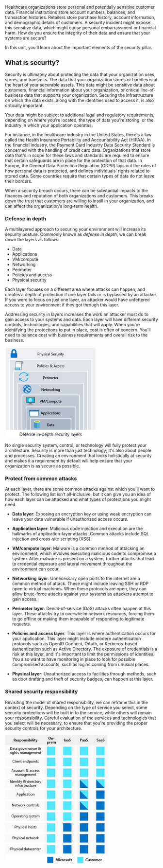 Healthcare organizations store personal and potentially sensitive customer data. Financial institutions store account numbers, balances, and transaction histories. Retailers store purchase history, account information, and demographic details of customers. A security incident might expose this sensitive data, which might cause personal embarrassment or financial harm. How do you ensure the integrity of their data and ensure that your systems are secure?

In this unit, you'll learn about the important elements of the security pillar.

## What is security?

Security is ultimately about protecting the data that your organization uses, stores, and transmits. The data that your organization stores or handles is at the heart of your securable assets. This data might be sensitive data about customers, financial information about your organization, or critical line-of-business data that supports your organization. Securing the infrastructure on which the data exists, along with the identities used to access it, is also critically important.

Your data might be subject to additional legal and regulatory requirements, depending on where you're located, the type of data you're storing, or the industry in which your application operates.

For instance, in the healthcare industry in the United States, there's a law called the Health Insurance Portability and Accountability Act (HIPAA). In the financial industry, the Payment Card Industry Data Security Standard is concerned with the handling of credit card data. Organizations that store data that's in scope for these laws and standards are required to ensure that certain safeguards are in place for the protection of that data. In Europe, the General Data Protection Regulation (GDPR) lays out the rules of how personal data is protected, and defines individuals' rights related to stored data. Some countries require that certain types of data do not leave their borders.

When a security breach occurs, there can be substantial impacts to the finances and reputation of both organizations and customers. This breaks down the trust that customers are willing to instill in your organization, and can affect the organization's long-term health.

### Defense in depth

A multilayered approach to securing your environment will increase its security posture. Commonly known as *defense in depth*, we can break down the layers as follows:

- Data
- Applications
- VM/compute
- Networking
- Perimeter
- Policies and access
- Physical security

Each layer focuses on a different area where attacks can happen, and creates a depth of protection if one layer fails or is bypassed by an attacker. If you were to focus on just one layer, an attacker would have unfettered access to your environment if they got through this layer.

Addressing security in layers increases the work an attacker must do to gain access to your systems and data. Each layer will have different security controls, technologies, and capabilities that will apply. When you're identifying the protections to put in place, cost is often of concern. You'll need to balance cost with business requirements and overall risk to the business.

![An illustration that shows defense in depth with data at the center. The rings of security around data are: application, compute, network, perimeter, identity and access, and physical security.](../media/security-layers.png)

No single security system, control, or technology will fully protect your architecture. Security is more than just technology; it's also about people and processes. Creating an environment that looks holistically at security and makes it a requirement by default will help ensure that your organization is as secure as possible.

### Protect from common attacks

At each layer, there are some common attacks against which you'll want to protect. The following list isn't all-inclusive, but it can give you an idea of how each layer can be attacked and what types of protections you might need.

- **Data layer**: Exposing an encryption key or using weak encryption can leave your data vulnerable if unauthorized access occurs.

- **Application layer**: Malicious code injection and execution are the hallmarks of application-layer attacks. Common attacks include SQL injection and cross-site scripting (XSS).

- **VM/compute layer**: Malware is a common method of attacking an environment, which involves executing malicious code to compromise a system. After malware is present on a system, further attacks that lead to credential exposure and lateral movement throughout the environment can occur.

- **Networking layer**: Unnecessary open ports to the internet are a common method of attack. These might include leaving SSH or RDP open to virtual machines. When these protocols are open, they can allow brute-force attacks against your systems as attackers attempt to gain access.

- **Perimeter layer**: Denial-of-service (DoS) attacks often happen at this layer. These attacks try to overwhelm network resources, forcing them to go offline or making them incapable of responding to legitimate requests.

- **Policies and access layer**: This layer is where authentication occurs for your application. This layer might include modern authentication protocols such as OpenID Connect, OAuth, or Kerberos-based authentication such as Active Directory. The exposure of credentials is a risk at this layer, and it's important to limit the permissions of identities. You also want to have monitoring in place to look for possible compromised accounts, such as logins coming from unusual places.

- **Physical layer**: Unauthorized access to facilities through methods, such as door drafting and theft of security badges, can happen at this layer.

### Shared security responsibility

Revisiting the model of shared responsibility, we can reframe this in the context of security. Depending on the type of service you select, some security protections will be built in to the service, while others will remain your responsibility. Careful evaluation of the services and technologies that you select will be necessary, to ensure that you're providing the proper security controls for your architecture.

![An illustration that shows how cloud providers and customers share security responsibilities under different types of cloud service models: on-premises, infrastructure as a service, platform as a service, and software as a service.](../media/shared-responsibilities.png)
